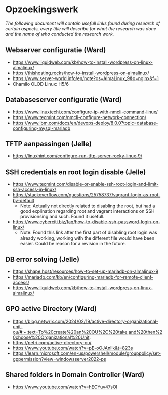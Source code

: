 # Opzoekingswerk

_The following document will contain usefull links found during research of certain aspects, every title will describe for what the research was done and the name of who conducted the research work._

## Webserver configuratie (Ward)

- https://www.liquidweb.com/kb/how-to-install-wordpress-on-linux-almalinux/
- https://thishosting.rocks/how-to-install-wordpress-on-almalinux/
- https://www.server-world.info/en/note?os=AlmaLinux_9&p=nginx&f=1
- Chamilo OLOD Linux: H5/6

## Databaseserver configuratie (Ward)

- https://www.linuxtechi.com/configure-ip-with-nmcli-command-linux/
- https://www.tecmint.com/nmcli-configure-network-connection/
- https://www.ibm.com/docs/en/devops-deploy/8.0.0?topic=database-configuring-mysql-mariadb

## TFTP aanpassingen (Jelle)

- https://linuxhint.com/configure-run-tftp-server-rocky-linux-9/

## SSH credentials en root login disable (Jelle)

- https://www.tecmint.com/disable-or-enable-ssh-root-login-and-limit-ssh-access-in-linux/
- https://stackoverflow.com/questions/25758737/vagrant-login-as-root-by-default
  - Note: Actually not directly related to disabling the root, but had a good explination regarding root and vagrant interactions on SSH provisionsing and such. Found it usefull.
- https://www.cyberciti.biz/faq/how-to-disable-ssh-password-login-on-linux/
  - Note: Found this link after the first part of disabling root login was already working, working with the different file would have been easier. Could be reason for a revision in the future.

## DB error solving (Jelle)

- https://shape.host/resources/how-to-set-up-mariadb-on-almalinux-9
- https://mariadb.com/kb/en/configuring-mariadb-for-remote-client-access/
- https://www.liquidweb.com/kb/how-to-install-wordpress-on-linux-almalinux/

## GPO active Directory (Ward)

- https://blog.netwrix.com/2024/02/19/active-directory-organizational-unit-ou/#:~:text=To%20create%20an%20OU%2C%20take,and%20then%20choose%20Organizational%20Unit.
- https://petri.com/active-directory-ou/
- https://www.youtube.com/watch?v=pE-oOJAnllk&t=823s
- https://learn.microsoft.com/en-us/powershell/module/grouppolicy/set-gppermission?view=windowsserver2022-ps

## Shared folders in Domain Controller (Ward)

- https://www.youtube.com/watch?v=hECYuv47sOI